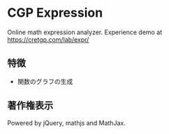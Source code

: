 # CGP Expression
Online math expression analyzer.
Experience demo at https://cretgp.com/lab/expr/

## 特徴
- 関数のグラフの生成

## 著作権表示
Powered by jQuery, mathjs and MathJax.
